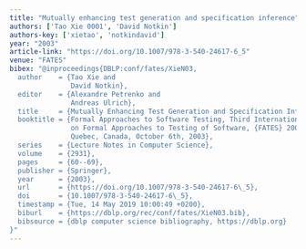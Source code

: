```yaml
---
title: "Mutually enhancing test generation and specification inference"
authors: ['Tao Xie 0001', 'David Notkin']
authors-key: ['xietao', 'notkindavid']
year: "2003"
article-link: "https://doi.org/10.1007/978-3-540-24617-6_5"
venue: "FATES"
bibex: "@inproceedings{DBLP:conf/fates/XieN03,
  author    = {Tao Xie and
               David Notkin},
  editor    = {Alexandre Petrenko and
               Andreas Ulrich},
  title     = {Mutually Enhancing Test Generation and Specification Inference},
  booktitle = {Formal Approaches to Software Testing, Third International Workshop
               on Formal Approaches to Testing of Software, {FATES} 2003, Montreal,
               Quebec, Canada, October 6th, 2003},
  series    = {Lecture Notes in Computer Science},
  volume    = {2931},
  pages     = {60--69},
  publisher = {Springer},
  year      = {2003},
  url       = {https://doi.org/10.1007/978-3-540-24617-6\_5},
  doi       = {10.1007/978-3-540-24617-6\_5},
  timestamp = {Tue, 14 May 2019 10:00:49 +0200},
  biburl    = {https://dblp.org/rec/conf/fates/XieN03.bib},
  bibsource = {dblp computer science bibliography, https://dblp.org}
}"
---
```

